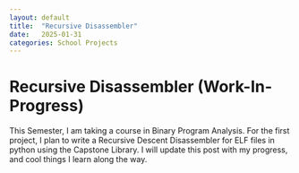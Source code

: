 ```yaml
---
layout: default
title:  "Recursive Disassembler"
date:   2025-01-31
categories: School Projects
---
```

# Recursive Disassembler (Work-In-Progress)  

This Semester, I am taking a course in Binary Program Analysis. For the first project, I plan to write a Recursive Descent Disassembler for ELF files in python using the Capstone Library. I will update this post with my progress, and cool things I learn along the way.